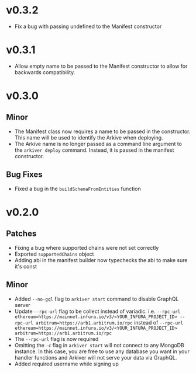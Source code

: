 # v0.3.2
- Fix a bug with passing undefined to the Manifest constructor

# v0.3.1
- Allow empty name to be passed to the Manifest constructor to allow for backwards compatibility.

# v0.3.0
## Minor
- The Manifest class now requires a name to be passed in the constructor. This name will be used to identify the Arkive when deploying.
- The Arkive name is no longer passed as a command line argument to the `arkiver deploy` command. Instead, it is passed in the manifest constructor.
  
## Bug Fixes
- Fixed a bug in the `buildSchemaFromEntities` function

# v0.2.0

## Patches
- Fixing a bug where supported chains were not set correctly
- Exported `supportedChains` object
- Adding abi in the manifest builder now typechecks the abi to make sure it's const

## Minor
- Added `--no-gql` flag to `arkiver start` command to disable GraphQL server
- Update `--rpc-url` flag to be collect instead of variadic. i.e. `--rpc-url ethereum=https://mainnet.infura.io/v3/<YOUR_INFURA_PROJECT_ID> --rpc-url arbitrum=https://arb1.arbitrum.io/rpc` instead of `--rpc-url ethereum=https://mainnet.infura.io/v3/<YOUR_INFURA_PROJECT_ID> arbitrum=https://arb1.arbitrum.io/rpc`
- The `--rpc-url` flag is now required
- Omitting the `-c` flag in `arkiver start` will not connect to any MongoDB instance. In this case, you are free to use any database you want in your handler functions and Arkiver will not serve your data via GraphQL.
- Added required username while signing up